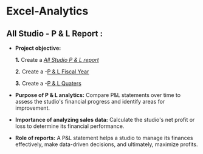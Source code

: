 # Excel-Analytics
## All Studio - P & L Report :


- **Project objective:** 

    **1.** Create a _[All Studio P & L report](https://github.com/Bharathk33333/Excel-Sales-Analytics/blob/main/All%20Studio%20P%20%26%20L.pdf)_

    **2.** Create a -[P & L Fiscal Year](https://github.com/Bharathk33333/Excel-Sales-Analytics/blob/main/P%20%26%20L%20-%20Fiscal%20Year.pdf)

    **3.** Create a -[P & L Quaters](https://github.com/Bharathk33333/Excel-Sales-Analytics/blob/main/P%20%26%20L%20-%20Quaters.pdf)

- **Purpose of P & L analytics:** Compare P&L statements over time to assess the studio's financial progress and identify areas for improvement.

- **Importance of analyzing sales data:** Calculate the studio's net profit or loss to determine its financial performance.

- **Role of reports:** A P&L statement helps a studio to manage its finances effectively, make data-driven decisions, and ultimately, maximize profits.
